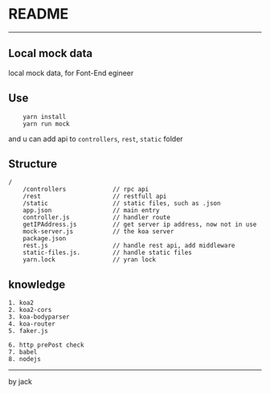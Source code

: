 # README
----
## Local mock data
local mock data, for Font-End egineer

## Use

```
	yarn install
	yarn run mock
```

and u can add api to `controllers`, `rest`, `static` folder

##	Structure

	/
		/controllers			 // rpc api
		/rest					 // restfull api
		/static					 // static files, such as .json
		app.json  				 // main entry
		controller.js 			 // handler route
		getIPAddress.js 		 // get server ip address, now not in use
		mock-server.js 			 // the koa server 
		package.json			 
		rest.js 				 // handle rest api, add middleware
		static-files.js. 		 // handle static files
		yarn.lock 				 // yran lock

## knowledge

    1. koa2
    2. koa2-cors
    3. koa-bodyparser
    4. koa-router
    5. faker.js

    6. http prePost check
    7. babel
    8. nodejs

----

by jack